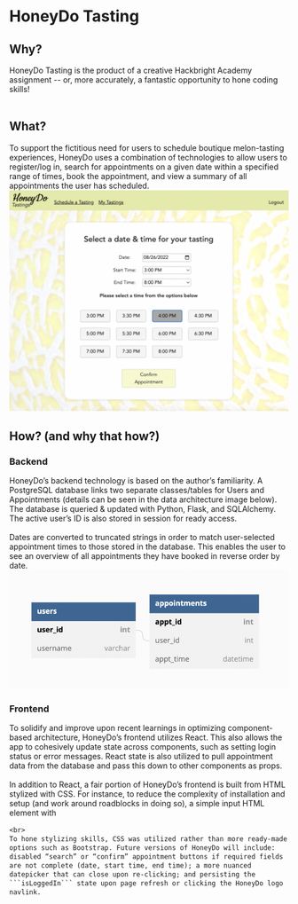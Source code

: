 # HoneyDo Tasting

## Why?

HoneyDo Tasting is the product of a creative Hackbright Academy assignment -- or, more accurately, a fantastic opportunity to hone coding skills!
<br><br>

## What?

To support the fictitious need for users to schedule boutique melon-tasting experiences, HoneyDo uses a combination of technologies to allow users to register/log in, search for appointments on a given date within a specified range of times, book the appointment, and view a summary of all appointments the user has scheduled.
![HoneyDo Scheduling](/static/Images/HoneyDo-Scheduling.png)
<br>

## How? (and why that how?)

### Backend

HoneyDo’s backend technology is based on the author’s familiarity. A PostgreSQL database links two separate classes/tables for Users and Appointments (details can be seen in the data architecture image below). The database is queried & updated with Python, Flask, and SQLAlchemy. The active user’s ID is also stored in session for ready access.
<br>
<br>
Dates are converted to truncated strings in order to match user-selected appointment times to those stored in the database. This enables the user to see an overview of all appointments they have booked in reverse order by date.
![data diagram](/static/Images/data-architecture.png)

### Frontend

To solidify and improve upon recent learnings in optimizing component-based architecture, HoneyDo’s frontend utilizes React. This also allows the app to cohesively update state across components, such as setting login status or error messages. React state is also utilized to pull appointment data from the database and pass this down to other components as props.
<br>
<br>
In addition to React, a fair portion of HoneyDo’s frontend is built from HTML stylized with CSS. For instance, to reduce the complexity of installation and setup (and work around roadblocks in doing so), a simple input HTML element with

````type=”date”~~~ was used to create the datepicker, and time range selections stem from options of select elements.
<br>
To hone stylizing skills, CSS was utilized rather than more ready-made options such as Bootstrap. Future versions of HoneyDo will include: disabled “search” or “confirm” appointment buttons if required fields are not complete (date, start time, end time); a more nuanced datepicker that can close upon re-clicking; and persisting the
```isLoggedIn``` state upon page refresh or clicking the HoneyDo logo navlink.
````
